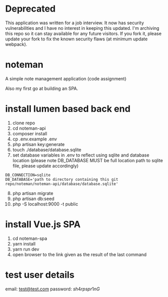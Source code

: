 # Deprecated
This application was written for a job interview. It now has security vulnerabilities and I have no interest in keeping this updated. I'm archiving this repo so it can stay available for any future visitors. If you fork it, please update your fork to fix the known security flaws (at minimum update webpack).

# noteman
A simple note management application (code assignment)

Also my first go at building an SPA.

# install lumen based back end

1) clone repo
2) cd noteman-api
3) composer install
4) cp .env.example .env
5) php artisan key:generate
6) touch ./database/database.sqlite
7) set database variables in .env to reflect using sqlite and database location (please note DB_DATABASE MUST be full location path to sqlite file, please update accordingly)
```
DB_CONNECTION=sqlite
DB_DATABASE='path to directory containing this git repo/noteman/noteman-api/database/database.sqlite'
```
8) php artisan migrate
9) php artisan db:seed
10) php -S localhost:9000 -t public


# install Vue.js SPA
1) cd noteman-spa
2) yarn install
3) yarn run dev
4) open browser to the link given as the result of the last command

# test user details
email: test@test.com
password: $sh4rpspr1nG$
